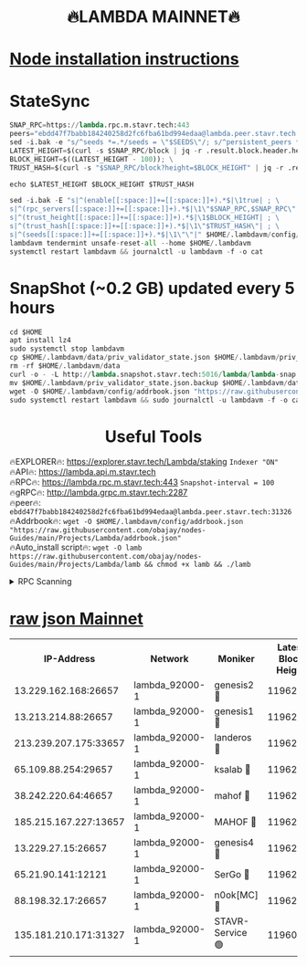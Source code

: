 <h1 align="center"> 🔥LAMBDA MAINNET🔥</h1>


[Node installation instructions](https://github.com/obajay/nodes-Guides/tree/main/Projects/Lambda)
=


# StateSync
```python
SNAP_RPC=https://lambda.rpc.m.stavr.tech:443
peers="ebdd47f7babb184240258d2fc6fba61bd994edaa@lambda.peer.stavr.tech:31326" 
sed -i.bak -e "s/^seeds *=.*/seeds = \"$SEEDS\"/; s/^persistent_peers *=.*/persistent_peers = \"$PEERS\"/" $HOME/.lambdavm/config/config.toml
LATEST_HEIGHT=$(curl -s $SNAP_RPC/block | jq -r .result.block.header.height); \
BLOCK_HEIGHT=$((LATEST_HEIGHT - 100)); \
TRUST_HASH=$(curl -s "$SNAP_RPC/block?height=$BLOCK_HEIGHT" | jq -r .result.block_id.hash)

echo $LATEST_HEIGHT $BLOCK_HEIGHT $TRUST_HASH

sed -i.bak -E "s|^(enable[[:space:]]+=[[:space:]]+).*$|\1true| ; \
s|^(rpc_servers[[:space:]]+=[[:space:]]+).*$|\1\"$SNAP_RPC,$SNAP_RPC\"| ; \
s|^(trust_height[[:space:]]+=[[:space:]]+).*$|\1$BLOCK_HEIGHT| ; \
s|^(trust_hash[[:space:]]+=[[:space:]]+).*$|\1\"$TRUST_HASH\"| ; \
s|^(seeds[[:space:]]+=[[:space:]]+).*$|\1\"\"|" $HOME/.lambdavm/config/config.toml
lambdavm tendermint unsafe-reset-all --home $HOME/.lambdavm
systemctl restart lambdavm && journalctl -u lambdavm -f -o cat

```
# SnapShot (~0.2 GB) updated every 5 hours
```python
cd $HOME
apt install lz4
sudo systemctl stop lambdavm
cp $HOME/.lambdavm/data/priv_validator_state.json $HOME/.lambdavm/priv_validator_state.json.backup
rm -rf $HOME/.lambdavm/data
curl -o - -L http://lambda.snapshot.stavr.tech:5016/lambda/lambda-snap.tar.lz4 | lz4 -c -d - | tar -x -C $HOME/.lambdavm --strip-components 2
mv $HOME/.lambdavm/priv_validator_state.json.backup $HOME/.lambdavm/data/priv_validator_state.json
wget -O $HOME/.lambdavm/config/addrbook.json "https://raw.githubusercontent.com/obajay/nodes-Guides/main/Projects/Lambda/addrbook.json"
sudo systemctl restart lambdavm && sudo journalctl -u lambdavm -f -o cat
```
 <h1 align="center"> Useful Tools</h1>

🔥EXPLORER🔥:      https://explorer.stavr.tech/Lambda/staking	        `Indexer "ON"` \
🔥API🔥: 			 		 https://lambda.api.m.stavr.tech \
🔥RPC🔥:           https://lambda.rpc.m.stavr.tech:443	              `Snapshot-interval = 100` \
🔥gRPC🔥:          http://lambda.grpc.m.stavr.tech:2287 \
🔥peer🔥:					 `ebdd47f7babb184240258d2fc6fba61bd994edaa@lambda.peer.stavr.tech:31326` \
🔥Addrbook🔥:    ```wget -O $HOME/.lambdavm/config/addrbook.json "https://raw.githubusercontent.com/obajay/nodes-Guides/main/Projects/Lambda/addrbook.json"``` \
🔥Auto_install script🔥: ```wget -O lamb https://raw.githubusercontent.com/obajay/nodes-Guides/main/Projects/Lambda/lamb && chmod +x lamb && ./lamb```


<details>
<summary>RPC Scanning</summary>

<h2 align="center"> We scan nodes in real time every 4 hours. And we provide the final result of RPC endpoints.
We cannot influence the operation of these nodes in any way. </h2>


```python
If Voting Power is higher than 0 --> then the Node is a validator of the network and may be subject to attack and be a potential threat to the chain.
```
```python
We marked such validators with a red symbol
```

</details>

[raw json Mainnet](https://rpc-check.lambm.stavr.tech/lambm/rpc-lambm-result.json)
=


<table><tr><th>IP-Address</th><th>Network</th><th>Moniker</th><th>Latest Block Height</th><th>Earliest Block Height</th><th>Catching Up</th><th>Tx Index</th><th>Voting Power</th><th>Scan Time</th></tr><tr><td>13.229.162.168:26657</td><td>lambda_92000-1</td><td>genesis2 🔴</td><td>11962219</td><td>1</td><td>False</td><td>on</td><td>15416734</td><td>2024-02-29T15:25:49.539319065UTC</td></tr><tr><td>13.213.214.88:26657</td><td>lambda_92000-1</td><td>genesis1 🔴</td><td>11962220</td><td>1</td><td>False</td><td>on</td><td>737835</td><td>2024-02-29T15:25:54.329147696UTC</td></tr><tr><td>213.239.207.175:33657</td><td>lambda_92000-1</td><td>landeros 🔴</td><td>11962219</td><td>8136001</td><td>False</td><td>off</td><td>1819711</td><td>2024-02-29T15:25:44.280166551UTC</td></tr><tr><td>65.109.88.254:29657</td><td>lambda_92000-1</td><td>ksalab 🔴</td><td>11962220</td><td>8715001</td><td>False</td><td>on</td><td>510465</td><td>2024-02-29T15:25:59.064144587UTC</td></tr><tr><td>38.242.220.64:46657</td><td>lambda_92000-1</td><td>mahof 🔴</td><td>11962222</td><td>10131001</td><td>False</td><td>off</td><td>770350</td><td>2024-02-29T15:26:03.775559868UTC</td></tr><tr><td>185.215.167.227:13657</td><td>lambda_92000-1</td><td>MAHOF 🔴</td><td>11962220</td><td>10134001</td><td>False</td><td>on</td><td>2051510</td><td>2024-02-29T15:25:53.113915638UTC</td></tr><tr><td>13.229.27.15:26657</td><td>lambda_92000-1</td><td>genesis4 🔴</td><td>11962220</td><td>11043001</td><td>False</td><td>on</td><td>9567262</td><td>2024-02-29T15:25:52.780067758UTC</td></tr><tr><td>65.21.90.141:12121</td><td>lambda_92000-1</td><td>SerGo 🔴</td><td>11962222</td><td>11862222</td><td>False</td><td>off</td><td>10608431</td><td>2024-02-29T15:26:03.495381304UTC</td></tr><tr><td>88.198.32.17:26657</td><td>lambda_92000-1</td><td>n0ok[MC] 🔴</td><td>11962224</td><td>11862224</td><td>False</td><td>off</td><td>1578630</td><td>2024-02-29T15:26:08.050962592UTC</td></tr><tr><td>135.181.210.171:31327</td><td>lambda_92000-1</td><td>STAVR-Service 🟢</td><td>11960810</td><td>11959001</td><td>False</td><td>on</td><td>0</td><td>2024-02-29T15:25:58.755874365UTC</td></tr></table>
